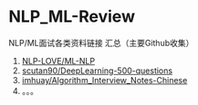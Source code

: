 # NLP_ML-Review
 NLP/ML面试各类资料链接  汇总（主要Github收集）



1. [NLP-LOVE/ML-NLP](https://github.com/NLP-LOVE/ML-NLP)
2. [scutan90/DeepLearning-500-questions](https://github.com/scutan90/DeepLearning-500-questions)
3. [imhuay/Algorithm_Interview_Notes-Chinese](https://github.com/imhuay/Algorithm_Interview_Notes-Chinese)
4. 。。。